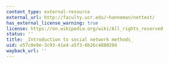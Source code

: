 ```yaml
---
content_type: external-resource
external_url: http://faculty.ucr.edu/~hanneman/nettext/
has_external_license_warning: true
license: https://en.wikipedia.org/wiki/All_rights_reserved
status: ''
title: _Introduction to social network methods_
uid: e57c0e9e-3c93-41e4-a5f3-6b26c4880204
wayback_url: ''
---
```

